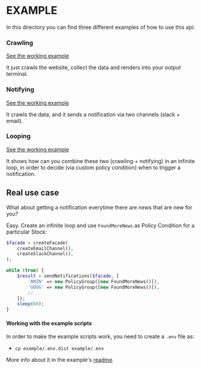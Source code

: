 # EXAMPLE

In this directory you can find three different examples of how to use this api:

### Crawling

[See the working example](crawl.php)

It just crawls the website, collect the data and renders into your output terminal.

### Notifying

[See the working example](notify.php)

It crawls the data, and it sends a notification via two channels (slack + email).

### Looping

[See the working example](loop-notify.php)

It shows how can you combine these two (crawling + notifying) in an infinite loop, in order to decide (via custom policy
condition) when to trigger a notification.

## Real use case

What about getting a notification everytime there are news that are new for you?

Easy. Create an infinite loop and use `FoundMoreNews` as Policy Condition for a particular Stock:

```php
$facade = createFacade(
    createEmailChannel(),
    createSlackChannel(),
);

while (true) {
    $result = sendNotifications($facade, [
        'AMZN' => new PolicyGroup([new FoundMoreNews()]),
        'GOOG' => new PolicyGroup([new FoundMoreNews()]),
        // ...
    ]);
    sleep(60);
}
```

#### Working with the example scripts

In order to make the example scripts work, you need to create a `.env` file as:

- `cp example/.env.dist example/.env`

More info about it in the example's [readme](example/README.md).
